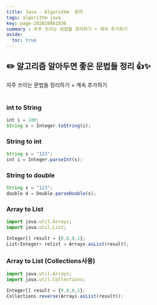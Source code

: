 ```yaml
---
title: Java - Algorithm  정리
tags: algorithm java
key: page-202010061836
summary : 자주 쓰이는 문법들 정리하기 + 계속 추가하기
aside:
  toc: true
---
```

## :pencil2: 알고리즘 알아두면 좋은 문법들 정리 :thumbsup::sparkles:
자주 쓰이는 문법들 정리하기 + 계속 추가하기
<br/>
<br/>

### int to String
```javascript
int i = 100;
String s = Integer.toString(i);
```

### String to int
```javascript
String s = "123";
int i = Integer.parseInt(s);
```

### String to double
```javascript
String s = "123";
double d = Double.parseDouble(s);
```

### Array to List
```javascript
import java.util.Arrays;
import java.util.List;

Integer[] result = {0,8,0,1};
List<Integer> relist = Arrays.asList(result);
```

### Array to List (Collections사용)
```javascript
import java.util.Arrays;
import java.util.Collections;

Integer[] result = {0,8,0,1};
Collections.reverse(Arrays.asList(result));
```
<br/><br/><br/><br/>
